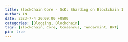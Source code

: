 ```yaml
---
title: BlockChain Core - SoK: Sharding on Blockchain 1
author: IN
date: 2023-7-4 20:09:00 +0800
categories: [Blogging, Blockchain]
tags: [BlockChain, Core, Consensus, Tendermint, BFT]
pin: true
---
```


<br />
